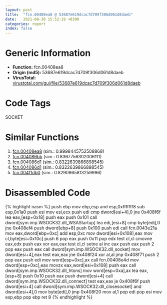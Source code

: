 ```yaml
---
layout: post
title:  "fcn.00408ea8 @ 53687e619dcac7d709f306d061d8daeb"
date:   2021-08-30 15:52:19 +0300
categories: report
index: false
---
```


# Generic Information
- **Function:** fcn.00408ea8
- **Origin (md5):** 53687e619dcac7d709f306d061d8daeb
- **VirusTotal:** [virustotal.com/gui/file/53687e619dcac7d709f306d061d8daeb][virustotal_ref]

# Code Tags
<span class="tag" id="SOCKET">SOCKET</span>


# Similar Functions

1. [fcn.00408ea8][similar_1_ref] (sim.: 0.9998445752508868)
2. [fcn.004086bb][similar_2_ref] (sim.: 0.8367756302006111)
3. [fcn.004086d1][similar_3_ref] (sim.: 0.8322639866898545)
4. [fcn.004086d1][similar_4_ref] (sim.: 0.8322639866898545)
5. [fcn.004f1db0][similar_5_ref] (sim.: 0.8290965813259996)


# Disassembled Code

{% highlight nasm %}
push ebp
mov ebp,esp
and esp,0xfffffff8
sub esp,0x1a0
push esi
mov esi,ecx
push edi
cmp dword[esi+4],0
jne 0x408f6f
lea eax,[esp+0x18]
push eax
push 0x101
call dword[sym.imp.WSOCK32.dll_WSAStartup]
lea edi,[esi+8]
cmp byte[edi],0
jne 0x408ef4
push dword[ebp+8]
push 0x100
push edi
call fcn.0043e21a
mov eax,dword[ebp+0xc]
add esp,0xc
mov dword[esi+0x108],eax
mov cl,byte[esi+0x10c]
push 6
pop eax
push 0x11
pop edx
test cl,cl
cmovne eax,edx
push eax
xor eax,eax
test cl,cl
setne al
inc eax
push eax
push 2
pop eax
push eax
call dword[sym.imp.WSOCK32.dll_socket]
mov dword[esi+4],eax
test eax,eax
jne 0x408f24
xor al,al
jmp 0x408f71
push 2
pop eax
push edi
mov word[esp+0xc],ax
call fcn.00408e4d
mov dword[esp+0xc],eax
movzx eax,word[esi+0x108]
push eax
call dword[sym.imp.WSOCK32.dll_htons]
mov word[esp+0xa],ax
lea eax,[esp+8]
push 0x10
push eax
push dword[esi+4]
call dword[sym.imp.WSOCK32.dll_connect]
test eax,eax
je 0x408f6f
push dword[esi+4]
call dword[sym.imp.WSOCK32.dll_closesocket]
and dword[esi+4],0
mov byte[edi],0
jmp 0x408f20
mov al,1
pop edi
pop esi
mov esp,ebp
pop ebp
ret 8
{% endhighlight %}


[similar_1_ref]: /report/fcn.00408ea8@ba5ec83721de3ca10b3c9583f3b2c6a1
[similar_2_ref]: /report/fcn.004086bb@319cf4affa41f752783e62f81908d682
[similar_3_ref]: /report/fcn.004086d1@7e044e51324f9f80f4e97d8f3549c003
[similar_4_ref]: /report/fcn.004086d1@88e03379526f823ce2de3b236adcaf80
[similar_5_ref]: /report/fcn.004f1db0@4fe38de7c6c86a1bad209560fa052231
[virustotal_ref]: https://www.virustotal.com/gui/file/53687e619dcac7d709f306d061d8daeb